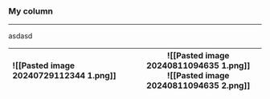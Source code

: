 ### My column
---

asdasd


| ![[Pasted image 20240729112344 1.png]] | ![[Pasted image 20240811094635 1.png]]<br>![[Pasted image 20240811094635 2.png]] |
| :------------------------------------- | :------------------------------------------------------------------------------: |
